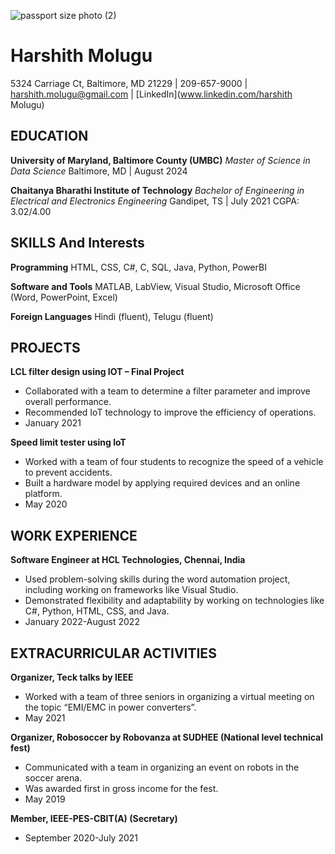 ![passport size photo (2)](https://github.com/Harshith078/UMBC-DATA606-Capstone/assets/114626348/391b8dca-166e-4b19-9456-90c629511821)
# Harshith Molugu
5324 Carriage Ct, Baltimore, MD 21229 | 209-657-9000 | harshith.molugu@gmail.com | [LinkedIn](www.linkedin.com/harshith Molugu)

## EDUCATION

**University of Maryland, Baltimore County (UMBC)**
*Master of Science in Data Science*
Baltimore, MD | August 2024

**Chaitanya Bharathi Institute of Technology**
*Bachelor of Engineering in Electrical and Electronics Engineering*
Gandipet, TS | July 2021
CGPA: 3.02/4.00

## SKILLS And Interests

**Programming**
HTML, CSS, C#, C, SQL, Java, Python, PowerBI

**Software and Tools**
MATLAB, LabView, Visual Studio, Microsoft Office (Word, PowerPoint, Excel)

**Foreign Languages**
Hindi (fluent), Telugu (fluent)

## PROJECTS

**LCL filter design using IOT – Final Project**
- Collaborated with a team to determine a filter parameter and improve overall performance.
- Recommended IoT technology to improve the efficiency of operations.
- January 2021

**Speed limit tester using IoT**
- Worked with a team of four students to recognize the speed of a vehicle to prevent accidents.
- Built a hardware model by applying required devices and an online platform.
- May 2020

## WORK EXPERIENCE

**Software Engineer at HCL Technologies, Chennai, India**
- Used problem-solving skills during the word automation project, including working on frameworks like Visual Studio.
- Demonstrated flexibility and adaptability by working on technologies like C#, Python, HTML, CSS, and Java.
- January 2022-August 2022

## EXTRACURRICULAR ACTIVITIES

**Organizer, Teck talks by IEEE**
- Worked with a team of three seniors in organizing a virtual meeting on the topic “EMI/EMC in power converters”.
- May 2021

**Organizer, Robosoccer by Robovanza at SUDHEE (National level technical fest)**
- Communicated with a team in organizing an event on robots in the soccer arena.
- Was awarded first in gross income for the fest.
- May 2019

**Member, IEEE-PES-CBIT(A) (Secretary)**
- September 2020-July 2021
